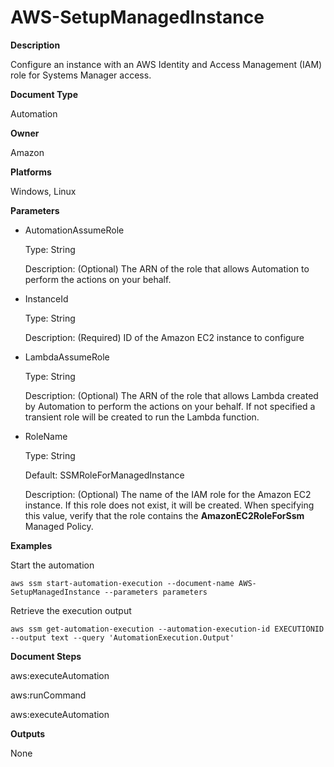 # AWS\-SetupManagedInstance<a name="automation-aws-setupmanagedinstance"></a>

**Description**

Configure an instance with an AWS Identity and Access Management \(IAM\) role for Systems Manager access\.

**Document Type**

Automation

**Owner**

Amazon

**Platforms**

Windows, Linux

**Parameters**
+ AutomationAssumeRole

  Type: String

  Description: \(Optional\) The ARN of the role that allows Automation to perform the actions on your behalf\.
+ InstanceId

  Type: String

  Description: \(Required\) ID of the Amazon EC2 instance to configure
+ LambdaAssumeRole

  Type: String

  Description: \(Optional\) The ARN of the role that allows Lambda created by Automation to perform the actions on your behalf\. If not specified a transient role will be created to run the Lambda function\.
+ RoleName

  Type: String

  Default: SSMRoleForManagedInstance

  Description: \(Optional\) The name of the IAM role for the Amazon EC2 instance\. If this role does not exist, it will be created\. When specifying this value, verify that the role contains the **AmazonEC2RoleForSsm** Managed Policy\.

**Examples**

Start the automation

```
aws ssm start-automation-execution --document-name AWS-SetupManagedInstance --parameters parameters
```

Retrieve the execution output

```
aws ssm get-automation-execution --automation-execution-id EXECUTIONID --output text --query 'AutomationExecution.Output'
```

**Document Steps**

aws:executeAutomation

aws:runCommand

aws:executeAutomation

**Outputs**

None